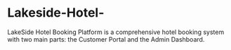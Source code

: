 # Lakeside-Hotel-
LakeSide Hotel Booking Platform is a comprehensive hotel booking system with two main parts: the Customer Portal and the Admin Dashboard.
